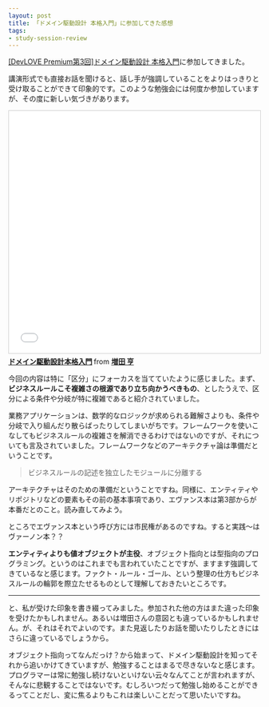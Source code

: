 ```yaml
---
layout: post
title: 「ドメイン駆動設計 本格入門」に参加してきた感想
tags: 
- study-session-review
---
```


[[DevLOVE Premium第3回]ドメイン駆動設計 本格入門](https://devlove.doorkeeper.jp/study-session/85247)に参加してきました。

講演形式でも直接お話を聞けると、話し手が強調していることをよりはっきりと受け取ることができて印象的です。このような勉強会には何度か参加していますが、その度に新しい気づきがあります。

<iframe src="//www.slideshare.net/slideshow/embed_code/key/DTt0qFQGcEy3Id" width="595" height="485" frameborder="0" marginwidth="0" marginheight="0" scrolling="no" style="border:1px solid #CCC; border-width:1px; margin-bottom:5px; max-width: 100%;" allowfullscreen> </iframe> <div style="margin-bottom:5px"> <strong> <a href="//www.slideshare.net/masuda220/ss-137608652" title="ドメイン駆動設計本格入門" target="_blank">ドメイン駆動設計本格入門</a> </strong> from <strong><a href="https://www.slideshare.net/masuda220" target="_blank">増田 亨</a></strong> </div>

今回の内容は特に「区分」にフォーカスを当てていたように感じました。まず、**ビジネスルールこそ複雑さの根源であり立ち向かうべきもの**、としたうえで、区分による条件や分岐が特に複雑であると紹介されていました。

業務アプリケーションは、数学的なロジックが求められる難解さよりも、条件や分岐で入り組んだり散らばったりしてしまいがちです。フレームワークを使いこなしてもビジネスルールの複雑さを解消できるわけではないのですが、それについても言及されていました。フレームワークなどのアーキテクチャ論は準備だということです。

> ビジネスルールの記述を独立したモジュールに分離する

アーキテクチャはそのための準備だということですね。同様に、エンティティやリポジトリなどの要素もその前の基本事項であり、エヴァンス本は第3部からが本番だとのこと。読み直してみよう。

ところでエヴァンス本という呼び方には市民権があるのですね。すると実践～はヴァーノン本？？

**エンティティよりも値オブジェクトが主役**、オブジェクト指向とは型指向のプログラミング。というのはこれまでも言われていたことですが、ますます強調してきているなと感じます。ファクト・ルール・ゴール、という整理の仕方もビジネスルールの輪郭を際立たせるものとして理解しておきたいところです。

----

と、私が受けた印象を書き綴ってみました。参加された他の方はまた違った印象を受けたかもしれません。あるいは増田さんの意図とも違っているかもしれません。が、それはそれでよいのです。また見返したりお話を聞いたりしたときにはさらに違っているでしょうから。

オブジェクト指向ってなんだっけ？から始まって、ドメイン駆動設計を知ってそれから追いかけてきていますが、勉強することはまるで尽きないなと感じます。プログラマーは常に勉強し続けないといけない云々なんてことが言われますが、そんなに悲観することではないです。むしろいつだって勉強し始めることができるってことだし、変に焦るよりもこれは楽しいことだって思いたいですね。